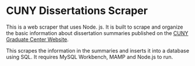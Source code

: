 # CUNY Dissertations Scraper

This is a web scraper that uses Node. js. It is built to scrape and organize the basic information about dissertation summaries published on the [CUNY Graduate Center Website](http://www.gc.cuny.edu/GC-Header/Alumni/Alumni-Dissertations-and-Theses).

This scrapes the information in the summaries and inserts it into a database using SQL. It requires MySQL Workbench, MAMP and Node.js to run.